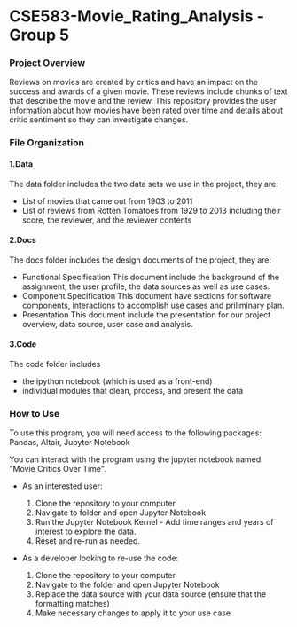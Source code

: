 # CSE583-Movie_Rating_Analysis -Group 5

### Project Overview
Reviews on movies are created by critics and have an impact on the success and awards of a given movie. These reviews include chunks of text that describe the movie and the review. This repository provides the user information about how movies have been rated over time and details about critic sentiment so they can investigate changes. 

### File Organization

#### 1.Data
The data folder includes the two data sets we use in the project, they are:
* List of movies that came out from 1903 to 2011
* List of reviews from Rotten Tomatoes from 1929 to 2013 including their score, the reviewer, and the reviewer contents

#### 2.Docs
The docs folder includes the design documents of the project, they are:
* Functional Specification 
This document include the background of the assignment, the user profile, the data sources  as well as use cases.
* Component Specification 
This document have sections for software components, interactions to accomplish use cases and priliminary plan.
* Presentation
This document include the presentation for our project overview, data source, user case and analysis. 

#### 3.Code
The code folder includes
* the ipython notebook (which is used as a front-end)
* individual modules that clean, process, and present the data

### How to Use
To use this program, you will need access to the following packages:
Pandas, Altair, Jupyter Notebook

You can interact with the program using the jupyter notebook named "Movie Critics Over Time". 
* As an interested user:
    1. Clone the repository to your computer
    2. Navigate to folder and open Jupyter Notebook
    3. Run the Jupyter Notebook Kernel - Add time ranges and years of interest to explore the data.
    4. Reset and re-run as needed. 
  
 * As a developer looking to re-use the code:
    1. Clone the repository to your computer
    2. Navigate to the folder and open Jupyter Notebook
    3. Replace the data source with your data source (ensure that the formatting matches)
    4. Make necessary changes to apply it to your use case
  

